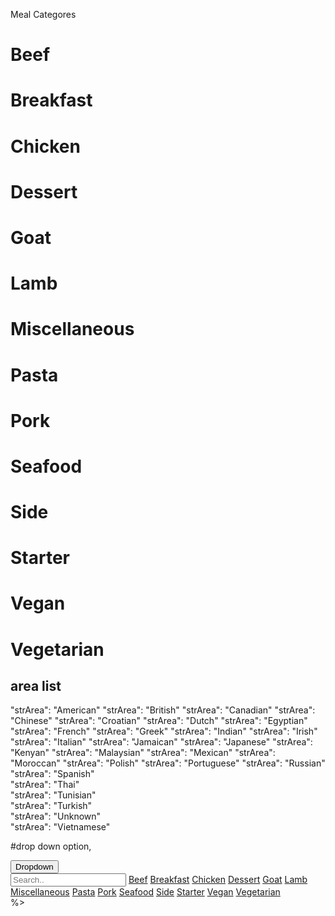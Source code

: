 
Meal Categores

# Beef
# Breakfast
# Chicken
# Dessert
# Goat
# Lamb
# Miscellaneous
# Pasta
# Pork
# Seafood
# Side
# Starter
# Vegan
# Vegetarian



## area list
  "strArea": "American"
  "strArea": "British"
  "strArea": "Canadian"
  "strArea": "Chinese"
  "strArea": "Croatian"
  "strArea": "Dutch"
  "strArea": "Egyptian"
  "strArea": "French"
  "strArea": "Greek"
  "strArea": "Indian"
  "strArea": "Irish"
  "strArea": "Italian"
  "strArea": "Jamaican"
  "strArea": "Japanese"
  "strArea": "Kenyan"
  "strArea": "Malaysian"
  "strArea": "Mexican"
  "strArea": "Moroccan"
  "strArea": "Polish"
  "strArea": "Portuguese"
  "strArea": "Russian"            
  "strArea": "Spanish"            
  "strArea": "Thai"            
  "strArea": "Tunisian"        
  "strArea": "Turkish"        
  "strArea": "Unknown"            
  "strArea": "Vietnamese"












#drop down option, 
<div class="dropdown">
  <button onclick="myFunction()" class="dropbtn">Dropdown</button>
  <div id="myDropdown" class="dropdown-content">
    <input type="text" placeholder="Search.." id="myInput" onkeyup="filterFunction()">
    <a href="#recipes">Beef</a>
    <a href="#recipes">Breakfast</a>
    <a href="#recipes">Chicken</a>
    <a href="#recipes">Dessert</a>
    <a href="#recipes">Goat</a>
    <a href="#recipes">Lamb</a>
    <a href="#recipes">Miscellaneous</a>
    <a href="#recipes">Pasta</a>
    <a href="#recipes">Pork</a>
    <a href="#recipes">Seafood</a>
    <a href="#recipes">Side</a>
    <a href="#recipes">Starter</a>
    <a href="#recipes">Vegan</a>
    <a href="#recipes">Vegetarian</a>
  </div>
</div> %>
